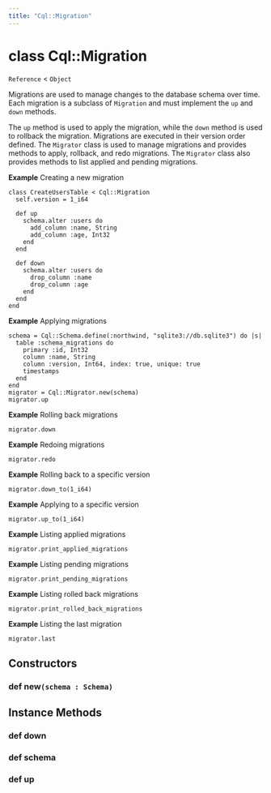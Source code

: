 ```yaml
---
title: "Cql::Migration"
---
```


# class Cql::Migration

`Reference` < `Object`

Migrations are used to manage changes to the database schema over time.
Each migration is a subclass of `Migration` and must implement the `up` and `down` methods.

The `up` method is used to apply the migration, while the `down` method is used to rollback the migration.
Migrations are executed in their version order defined.
The `Migrator` class is used to manage migrations and provides methods to apply, rollback, and redo migrations.
The `Migrator` class also provides methods to list applied and pending migrations.

**Example** Creating a new migration

```crystal
class CreateUsersTable < Cql::Migration
  self.version = 1_i64

  def up
    schema.alter :users do
      add_column :name, String
      add_column :age, Int32
    end
  end

  def down
    schema.alter :users do
      drop_column :name
      drop_column :age
    end
  end
end
```

**Example** Applying migrations

```crystal
schema = Cql::Schema.define(:northwind, "sqlite3://db.sqlite3") do |s|
  table :schema_migrations do
    primary :id, Int32
    column :name, String
    column :version, Int64, index: true, unique: true
    timestamps
  end
end
migrator = Cql::Migrator.new(schema)
migrator.up
```

**Example** Rolling back migrations

```crystal
migrator.down
```

**Example** Redoing migrations

```crystal
migrator.redo
```

**Example** Rolling back to a specific version

```crystal
migrator.down_to(1_i64)
```

**Example** Applying to a specific version

```crystal
migrator.up_to(1_i64)
```

**Example** Listing applied migrations

```crystal
migrator.print_applied_migrations
```

**Example** Listing pending migrations

```crystal
migrator.print_pending_migrations
```

**Example** Listing rolled back migrations

```crystal
migrator.print_rolled_back_migrations
```

**Example** Listing the last migration

```crystal
migrator.last
```

## Constructors

### def new`(schema : Schema)`

## Instance Methods

### def down

### def schema

### def up
